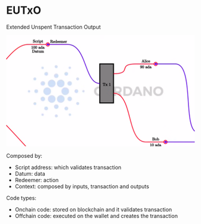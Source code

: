 # EUTxO
Extended Unspent Transaction Output

![alt text](./lesson-1-01.png)

Composed by:
- Script address: which validates transaction
- Datum: data
- Redeemer: action
- Context: composed by inputs, transaction and outputs

Code types:
- Onchain code: stored on blockchain and it validates transaction
- Offchain code: executed on the wallet and creates the transaction